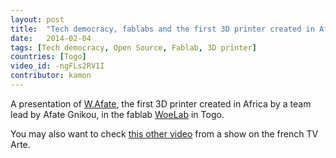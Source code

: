 ```yaml
---
layout: post
title:  "Tech democracy, fablabs and the first 3D printer created in Africa"
date:   2014-02-04
tags: [Tech democracy, Open Source, Fablab, 3D printer]
countries: [Togo]
video_id: -ngFLs2RV1I
contributor: kamon
---
```


A presentation of [W.Afate](http://www.woelabo.com/wafate.html), the first 3D printer created 
in Africa by a team lead by Afate Gnikou, in the fablab [WoeLab](http://www.woelabo.com) in Togo.

You may also want to check [this other video](https://www.youtube.com/watch?v=qTScKGXe__E) from a show on the french TV Arte.

                
                